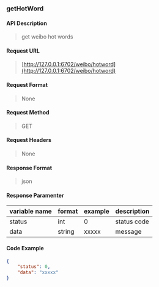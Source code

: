 ### getHotWord

#### API Description  
> get weibo hot words

#### Request URL  
> [http://127.0.0.1:6702/weibo/hotword](http://127.0.0.1:6702/weibo/hotword)

#### Request Format  
> None

#### Request Method  
> GET

#### Request Headers  
> None  

#### Response Format  
> json 

#### Response Paramenter

|variable name|format|example|description|
|-|-|-|-|
|status|int|0|status code|
|data|string|xxxxx|message|

#### Code Example
```json
{
    "status": 0,
    "data": "xxxxx"
}
```